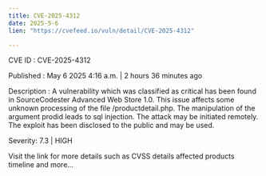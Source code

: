 ```yaml
---
title: CVE-2025-4312
date: 2025-5-6
lien: "https://cvefeed.io/vuln/detail/CVE-2025-4312"

---
```


CVE ID : CVE-2025-4312

Published :  May 6
2025
4:16 a.m. | 2 hours
36 minutes ago

Description : A vulnerability
which was classified as critical
has been found in SourceCodester Advanced Web Store 1.0. This issue affects some unknown processing of the file /productdetail.php. The manipulation of the argument prodid leads to sql injection. The attack may be initiated remotely. The exploit has been disclosed to the public and may be used.

Severity: 7.3 | HIGH

Visit the link for more details
such as CVSS details
affected products
timeline
and more...

